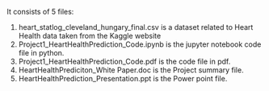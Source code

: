 It consists of 5 files:

1) heart_statlog_cleveland_hungary_final.csv is a dataset related to Heart Health data taken from the Kaggle website 
2) Project1_HeartHealthPrediction_Code.ipynb is the jupyter notebook code file in python.
3) Project1_HeartHealthPrediction_Code.pdf is the code file in pdf.
4) HeartHealthPrediciton_White Paper.doc is the Project summary file.
5) HeartHealthPrediction_Presentation.ppt  is the Power point file.
